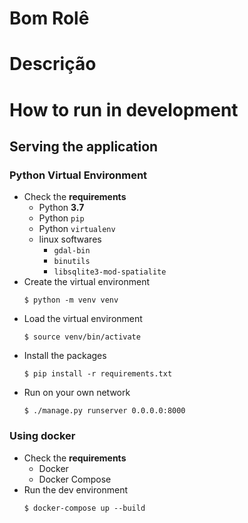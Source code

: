 # Bom Rolê

# Descrição

# How to run in development

## Serving the application

### Python Virtual Environment
* Check the __requirements__
  * Python __3.7__
  * Python `pip`
  * Python `virtualenv` 
  * linux softwares
    * `gdal-bin`
    * `binutils`
    * `libsqlite3-mod-spatialite`
* Create the virtual environment
    ```shell script
    $ python -m venv venv
    ```
* Load the virtual environment
    ```shell script
    $ source venv/bin/activate
    ```
* Install the packages
    ```shell script
    $ pip install -r requirements.txt
    ```
* Run on your own network
    ```shell script
    $ ./manage.py runserver 0.0.0.0:8000
    ```
### Using docker
* Check the __requirements__
  * Docker
  * Docker Compose
* Run the dev environment
  ```shell script
  $ docker-compose up --build
  ```
